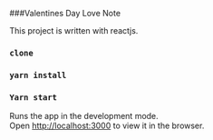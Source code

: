 ###Valentines Day Love Note

This project is written with reactjs.


### `clone `
### `yarn install`
### `Yarn start`

Runs the app in the development mode.<br>
Open [http://localhost:3000](http://localhost:3000) to view it in the browser.

